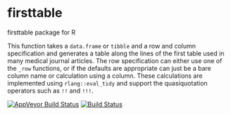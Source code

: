 
<!-- README.md is generated from README.Rmd. Please edit that file -->
firsttable
==========

firsttable package for R

This function takes a `data.frame` or `tibble` and a row and column specification and generates a table along the lines of the first table used in many medical journal articles. The row specification can either use one of the `_row` functions, or if the defaults are appropriate can just be a bare column name or calculation using a column. These calculations are implemented using `rlang::eval_tidy` and support the quasiquotation operators such as `!!` and `!!!`.

[![AppVeyor Build Status](https://ci.appveyor.com/api/projects/status/github/NikNakk/firsttable?branch=master&svg=true)](https://ci.appveyor.com/project/NikNakk/firsttable) [![Build Status](https://travis-ci.org/NikNakk/firsttable.svg?branch=master)](https://travis-ci.org/NikNakk/firsttable)
